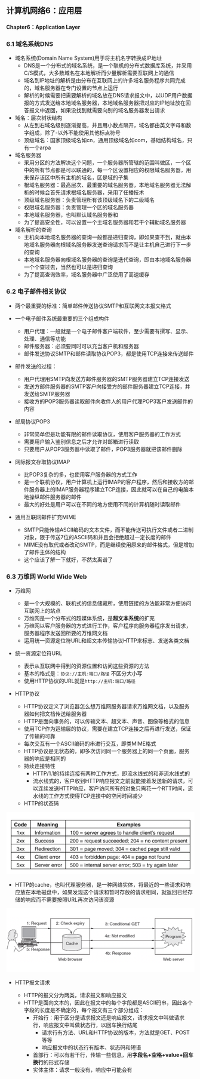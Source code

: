 ## 计算机网络6：应用层

#### Chapter6：Application Layer

### 6.1 域名系统DNS

- 域名系统(Domain Name System)用于将主机名字转换成IP地址
  - DNS是一个分布式的域名系统，是一个联机的分布式数据库系统，并采用C/S模式，大多数域名在本地解析而少量解析需要互联网上的通信
  - 域名到IP地址的解析是由分布在互联网上的许多域名服务程序共同完成的，域名服务器在专门设置的节点上运行
  - 解析的时候需要把需要解析的域名放在DNS请求报文中，以UDP用户数据报的方式发送给本地域名服务器，本地域名服务器把对应的IP地址放在回答报文中返回，如果没找到就需要向别的域名服务器发出请求
- 域名：层次树状结构
  - 从左到右域名级别逐渐提高，并且用小数点隔开，域名都由英文字母和数字组成，除了-以外不能使用其他标点符号
  - 顶级域名：国家顶级域名如cn，通用顶级域名如com，基础结构域名，只有一个arpa
- 域名服务器
  - 采用分区的方法解决这个问题，一个服务器所管辖的范围叫做区，一个区中的所有节点都是可以联通的，每一个区设置相应的权限域名服务器，用来保存该区中所有主机的域名，区是域的子集
  - 根域名服务器：最高层次、最重要的域名服务器，本地域名服务器无法解析的时候会首先请求根域名服务器，采用了任播技术
  - 顶级域名服务器：负责管理所有该顶级域名下的二级域名
  - 权限域名服务器：负责管理一个区的域名服务器
  - 本地域名服务器，也叫默认域名服务器和
  - 为了提高安全性，可以设置一个主域名服务器和若干个辅助域名服务器
- 域名解析的查询
  - 主机向本地域名服务器的查询一般都是递归查询，即如果查不到，就由本地域名服务器向根域名服务器发送查询请求而不是让主机自己进行下一步的查询
  - 本地域名服务器向根域名服务器的查询是迭代查询，即由本地域名服务器一个个查过去，当然也可以是递归查询
  - 为了提高查询效率，域名服务器中广泛使用了高速缓存

### 6.2 电子邮件相关协议

- 两个最重要的标准：简单邮件传送协议SMTP和互联网文本报文格式
- 一个电子邮件系统最重要的三个组成构件
  - 用户代理：一般就是一个电子邮件客户端软件，至少需要有撰写、显示、处理、通信等功能
  - 邮件服务器：必须要同时可以充当客户机和服务器
  - 邮件发送协议SMTP和邮件读取协议POP3，都是使用TCP连接来传送邮件
- 邮件发送的过程：
  - 用户代理用SMTP向发送方邮件服务器的SMTP服务器建立TCP连接发送
  - 发送方邮件服务器的SMTP客户向接受方的邮件服务器建立TCP连接，并发送给SMTP服务器
  - 接收方的POP3服务器读取邮件向收件人的用户代理POP3客户发送邮件的内容
- 邮局协议POP3
  - 非常简单但是功能有限的邮件读取协议，使用客户服务器的工作方式
  - 需要用户输入鉴别信息之后才允许对邮箱进行读取
  - 只要用户从POP3服务器中读取了邮件，POP3服务器就把该邮件删除
- 网际报文存取协议IMAP
  - 比POP3复杂的多，也使用客户服务器的方式工作
  - 是一个联机协议，用户计算机上运行IMAP的客户程序，然后和接收方的邮件服务器上的IMAP服务器程序建立TCP连接，因此就可以在自己的电脑本地操纵邮件服务器的邮件
  - 最大的好处是用户可以在不同的地方使用不同的计算机随时读取邮件

- 通用互联网邮件扩充MIME
  - SMTP只能传输ASCII编码的文本文件，而不能传送可执行文件或者二进制对象，限于传送7位的ASCII码和并且会拒绝超过一定长度的邮件
  - MIME没有取代或者改动SMTP，而是继续使用原来的邮件格式，但是增加了邮件主体的结构
  - 这个应该了解一下就好，不然太离谱了

### 6.3 万维网 World Wide Web

- 万维网
  - 是一个大规模的、联机式的信息储藏所，使用链接的方法能非常方便访问互联网上的站点
  - 万维网是一个分布式的超媒体系统，是**超文本系统**的扩充
  - 万维网以客户服务器的方式进行工作，客户程序向服务器程序发出请求，服务器程序发送回所要的万维网文档
  - 运用统一资源定位符URL和超文本传输协议HTTP来标志、发送各类文档
  
- 统一资源定位符URL
  - 表示从互联网中得到的资源位置和访问这些资源的方法
  - 基本的格式是：`协议://主机:端口/路径` 不区分大小写
  - 使用HTTP协议的URL就是`http://主机:端口/路径`
  
- HTTP协议
  - HTTP协议定义了浏览器怎么想万维网服务器请求万维网文档，以及服务器如何把文档传送给服务器
  - HTTP是面向事务的，可以传输文本、超文本、声音、图像等格式的信息
  - 使用TCP作为运输层的协议，需要在建立TCP连接之后再进行发送，保证了传输的可靠
  - 每次交互有一个ASCII编码的串进行交互，即类MIME格式
  - HTTP协议是无状态的，即多次访问同一个服务器上的同一个页面，服务器的响应是相同的
  - 持续连接特性
    - HTTP/1.1的持续连接有两种工作方式，即流水线式的和非流水线式的
    - 流水线式的，客户收到HTTP响应报文之前就能接着发送新的请求，可以连续发送HTTP响应，客户访问所有的对象只需花一个RTT时间，流水线的工作方式使得TCP连接中的空闲时间减少
  - HTTP的状态码
  
![image-20201215110240401](./static/image-20201215110240401.png)  
  - HTTP的cache，也叫代理服务器，是一种网络实体，将最近的一些请求和响应放在本地磁盘中，如果发现这个请求和暂时存放的请求相同，就返回已经存储的响应而不需要按照URL再次访问该资源
  
![image-20201215110402922](./static/image-20201215110402922.png)  
- HTTP报文请求

  - HTTP的报文分为两类，请求报文和响应报文
  - HTTP是面向文本的，因此在报文中的每个字段都是ASCII码串，因此各个字段的长度是不确定的，每个报文有三个部分组成：
    - 开始行：用于区分是请求报文还是响应报文，请求报文中叫做请求行，响应报文中叫做状态行，以回车换行结尾
      - 请求行有方法、URL和HTTP协议的版本，方法就是GET、POST等等
      - 响应报文中的状态行有版本、状态码和短语
    - 首部行：可以有若干行，传输一些信息，用**字段名+空格+value+回车换行**的形式存储
    - 实体主体：请求一般没有，响应中可能会有

